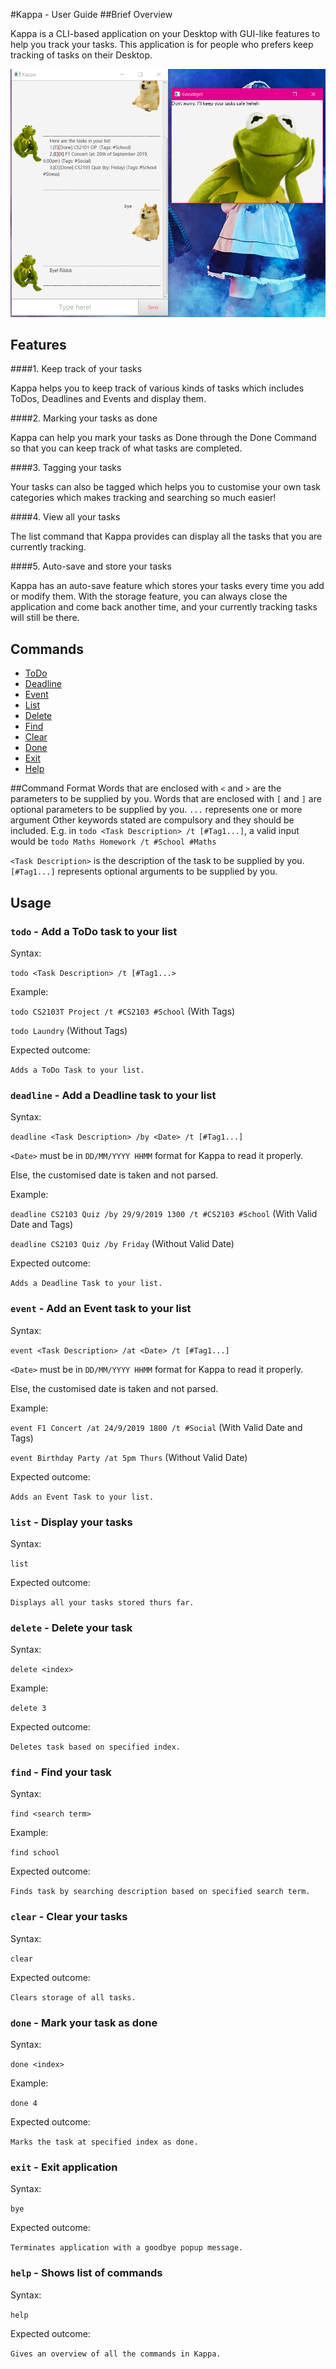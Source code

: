 #Kappa - User Guide
##Brief Overview

Kappa is a CLI-based application on your Desktop with GUI-like features to help you track your tasks. This application is for people who prefers keep tracking of tasks on their Desktop.

![Overview of Kappa](./Ui.png)

## Features

####1. Keep track of your tasks

Kappa helps you to keep track of various kinds of tasks which includes ToDos, Deadlines and Events and display them.

####2. Marking your tasks as done

Kappa can help you mark your tasks as Done through the Done Command so that you can keep track of what tasks are completed.

####3. Tagging your tasks

Your tasks can also be tagged which helps you to customise your own task categories which makes tracking and searching so much easier!

####4. View all your tasks

The list command that Kappa provides can display all the tasks that you are currently tracking.

####5. Auto-save and store your tasks

Kappa has an auto-save feature which stores your tasks every time you add or modify them. With the storage feature, you can always close the application and come back another time, and your currently tracking tasks will still be there.

## Commands
* [ToDo](#todo-commands)
* [Deadline](#deadline-commands)
* [Event](#event-commands)
* [List](#list-commands)
* [Delete](#delete-commands)
* [Find](#find-commands)
* [Clear](#clear-commands)
* [Done](#done-commands)
* [Exit](#exit-commands)
* [Help](#help-commands)

##Command Format
Words that are enclosed with `<` and `>` are the parameters to be supplied by you.
Words that are enclosed with `[` and `]` are optional parameters to be supplied by you.
`...` represents one or more argument
Other keywords stated are compulsory and they should be included.
E.g. in `todo <Task Description> /t [#Tag1...]`, a valid input would be `todo Maths Homework /t #School #Maths`

`<Task Description>` is the description of the task to be supplied by you.
`[#Tag1...]` represents optional arguments to be supplied by you.

## Usage

### <a name="todo-commands"></a>`todo` - Add a ToDo task to your list

Syntax:

`todo <Task Description> /t [#Tag1...>`

Example:

`todo CS2103T Project /t #CS2103 #School` (With Tags)

`todo Laundry` (Without Tags)

Expected outcome:

`Adds a ToDo Task to your list.`

### `deadline` - Add a Deadline task to your list

Syntax:

`deadline <Task Description> /by <Date> /t [#Tag1...]`

`<Date>` must be in `DD/MM/YYYY HHMM` format for Kappa to read it properly.

Else, the customised date is taken and not parsed.

Example:

`deadline CS2103 Quiz /by 29/9/2019 1300 /t #CS2103 #School` (With Valid Date and Tags)

`deadline CS2103 Quiz /by Friday` (Without Valid Date)

Expected outcome:

`Adds a Deadline Task to your list.`

### `event` - Add an Event task to your list

Syntax:

`event <Task Description> /at <Date> /t [#Tag1...]`

`<Date>` must be in `DD/MM/YYYY HHMM` format for Kappa to read it properly.

Else, the customised date is taken and not parsed.

Example:

`event F1 Concert /at 24/9/2019 1800 /t #Social` (With Valid Date and Tags)

`event Birthday Party /at 5pm Thurs` (Without Valid Date)

Expected outcome:

`Adds an Event Task to your list.`

### `list` - Display your tasks

Syntax:

`list`

Expected outcome:

`Displays all your tasks stored thurs far.`

### `delete` - Delete your task

Syntax:

`delete <index>`

Example:

`delete 3`

Expected outcome:

`Deletes task based on specified index.`

### `find` - Find your task

Syntax:

`find <search term>`

Example:

`find school`

Expected outcome:

`Finds task by searching description based on specified search term.`

### `clear` - Clear your tasks

Syntax:

`clear`

Expected outcome:

`Clears storage of all tasks.`

### `done` - Mark your task as done

Syntax:

`done <index>`

Example:

`done 4`

Expected outcome:

`Marks the task at specified index as done.`

### `exit` - Exit application

Syntax:

`bye`

Expected outcome:

`Terminates application with a goodbye popup message.`

### `help` - Shows list of commands

Syntax:

`help`

Expected outcome:

`Gives an overview of all the commands in Kappa.`